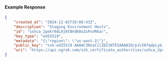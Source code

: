 <!-- Code generated for API Clients. DO NOT EDIT. -->

#### Example Response

```json
{
	"created_at": "2024-12-02T10:08:43Z",
	"description": "Staging Environment Hosts",
	"id": "sshca_2pekr0dL8j8tBVd68oZsPsVR6ar",
	"key_type": "ed25519",
	"metadata": "{\"region\": \"us-east-1\"}",
	"public_key": "ssh-ed25519 AAAAC3NzaC1lZDI1NTE5AAAAIO/pJvI07qdpLybJQ0hCQOep1TPywO93Rs3ESJZ+1PUw",
	"uri": "https://api.ngrok.com/ssh_certificate_authorities/sshca_2pekr0dL8j8tBVd68oZsPsVR6ar"
}
```
